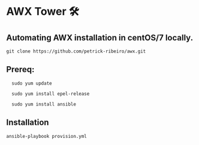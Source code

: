 # AWX Tower :hammer_and_wrench:	 

## Automating AWX installation in centOS/7 locally.

```
git clone https://github.com/petrick-ribeiro/awx.git
```

## Prereq:
```
  sudo yum update

  sudo yum install epel-release

  sudo yum install ansible
```

## Installation
```
ansible-playbook provision.yml
```
